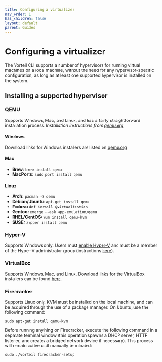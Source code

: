 ```yaml
---
title: Configuring a virtualizer
nav_order: 1
has_children: false
layout: default
parent: Guides
---
```


# Configuring a virtualizer

The Vorteil CLI supports a number of hypervisors for running virtual machines on a local machine, without the need for any hypervisor-specific configuration, as long as at least one supported hypervisor is installed on the system.

## Installing a supported hypervisor

### QEMU
Supports Windows, Mac, and Linux, and has a fairly straightforward installation process. _Installation instructions from [qemu.org](https://www.qemu.org/download/)_

#### Windows
Download links for Windows installers are listed on [qemu.org](https://www.qemu.org/download/#windows) 

#### Mac
- **Brew**: `brew install qemu`
- **MacPorts**: `sudo port install qemu`

#### Linux
-   **Arch:** `pacman -S qemu`
-   **Debian/Ubuntu:** `apt-get install qemu`
-   **Fedora:** `dnf install @virtualization`
-   **Gentoo:** `emerge --ask app-emulation/qemu`
-   **RHEL/CentOS:** `yum install qemu-kvm`
-   **SUSE:** `zypper install qemu`

### Hyper-V
Supports Windows only. Users must [enable Hyper-V](https://docs.microsoft.com/en-us/virtualization/hyper-v-on-windows/quick-start/enable-hyper-v) and must be a member of the Hyper-V administrator group (instructions [here](https://www.ibm.com/support/knowledgecenter/SSMKFH/com.ibm.apmaas.doc/install/hyperv_config_add_nonadmin_user_hyperv_usergroup.html)).

### VirtualBox
Supports Windows, Mac, and Linux. Download links for the VirtualBox installers can be found [here](https://www.virtualbox.org/wiki/Downloads).

### Firecracker
Supports Linux only. KVM must be installed on the local machine, and can be acquired through the use of a package manager. On Ubuntu, use the following command:

```
sudo apt-get install qemu-kvm
```

Before running anything on Firecracker, execute the following command in a separate terminal window (this operation spawns a DHCP server, HTTP listener, and creates a bridged network device if necessary). This process will remain active until manually terminated:

```
sudo ./vorteil firecracker-setup
```
